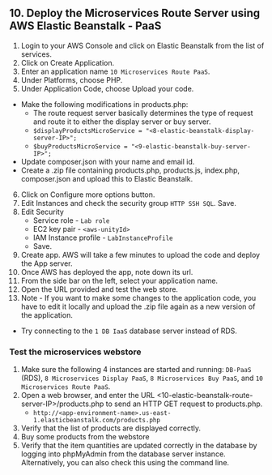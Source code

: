 
## 10. Deploy the Microservices Route Server using AWS Elastic Beanstalk - PaaS

1. Login to your AWS Console and click on Elastic Beanstalk from the list of services.  
2. Click on Create Application.   
3. Enter an application name `10 Microservices Route PaaS`.  
4. Under Platforms, choose PHP.  
5. Under Application Code, choose Upload your code.  
  - Make the following modifications in products.php:  
    - The route request server basically determines the type of request and route it to either the display server or buy server. 
    - `$displayProductsMicroService = "<8-elastic-beanstalk-display-server-IP>";`
    - `$buyProductsMicroService = "<9-elastic-beanstalk-buy-server-IP>";`
  - Update composer.json with your name and email id.  
  - Create a .zip file containing products.php, products.js, index.php, composer.json and upload this to Elastic Beanstalk.  
6. Click on Configure more options button.
7. Edit Instances and check the security group `HTTP SSH SQL`. Save.
8. Edit Security
	- Service role - `Lab role`
	- EC2 key pair - `<aws-unityId>`
	- IAM Instance profile - `LabInstanceProfile`
	- Save.
9. Create app. AWS will take a few minutes to upload the code and deploy the App server.  
10. Once AWS has deployed the app, note down its url.
11. From the side bar on the left, select your application name. 
12. Open the URL provided and test the web store.
13. Note - If you want to make some changes to the application code, you have to edit it locally and upload the .zip file again as a new version of the application.
  - Try connecting to the `1 DB IaaS` database server instead of RDS.

### Test the microservices webstore
1. Make sure the following 4 instances are started and running: `DB-PaaS` (RDS), `8 Microservices Display PaaS`, `8 Microservices Buy PaaS`, and `10 Microservices Route PaaS`.  
2. Open a web browser, and enter the URL \<10-elastic-beanstalk-route-server-IP>/products.php to send an HTTP GET request to products.php.   
   - `http://<app-environment-name>.us-east-1.elasticbeanstalk.com/products.php`  
3. Verify that the list of products are displayed correctly.  
4. Buy some products from the webstore  
5. Verify that the item quantities are updated correctly in the database by logging into phpMyAdmin from the database server instance.  Alternatively, you can also check this using the command line.
